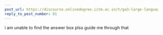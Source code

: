 ```yaml
---
post_url: https://discourse.onlinedegree.iitm.ac.in/t/ga3-large-language-models-discussion-thread-tds-jan-2025/163247/97
reply_to_post_number: 81
---
```

i am unable to find the answer box plss guide me through that